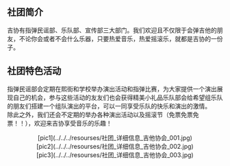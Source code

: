 ## 社团简介
吉协有指弹民谣部、乐队部、宣传部三大部门。我们欢迎且不仅限于会弹吉他的朋友，不论你会或者不会什么乐器，只要热爱音乐，热爱摇滚乐，就都是吉协的一份子。  
## 社团特色活动  
指弹民谣部会定期在熙街和学校举办演出活动和指弹比赛，为大家提供一个演出展现自己的机会，参与这些活动的友友们也会获得精美小礼品乐队部会给希望组乐队的朋友们搭建一个组队演出的平台，可以一同享受乐队的快乐和演出的激情。  
除此之外，我们还会不定期的举办各种演出活动以及摇滚节（免票免票免票！！），欢迎来吉协享受音乐的乐趣！  
<center>[pic1](../../../resourses/社团_详细信息_吉他协会_001.jpg)<br>
[pic2](../../../resourses/社团_详细信息_吉他协会_002.jpg)<br>
[pic3](../../../resourses/社团_详细信息_吉他协会_003.jpg)</center>